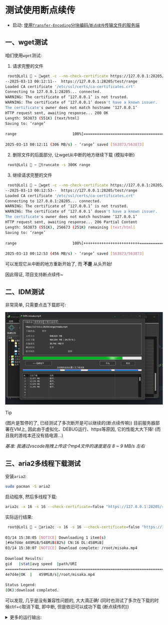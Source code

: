 # 测试使用断点续传

- 启动: [使用`Transfer-Encoding`分块编码/`断点续传`传输文件的服务端](../examples/FileServer/FileServer.cpp)

## 一、wget测试

咱们使用`wget`测试:

1. 请求完整的文件

```sh
 root@Loli  ~ wget -c --no-check-certificate https://127.0.0.1:28205/test/range
--2025-03-13 00:12:11--  https://127.0.0.1:28205/test/range
Loaded CA certificate '/etc/ssl/certs/ca-certificates.crt'
Connecting to 127.0.0.1:28205... connected.
WARNING: The certificate of ‘127.0.0.1’ is not trusted.
WARNING: The certificate of ‘127.0.0.1’ doesn't have a known issuer.
The certificate's owner does not match hostname ‘127.0.0.1’
HTTP request sent, awaiting response... 200 OK
Length: 563873 (551K) [text/html]
Saving to: ‘range’

range                         100%[==============================================>] 550.66K  --.-KB/s    in 0.002s  

2025-03-13 00:12:11 (306 MB/s) - ‘range’ saved [563873/563873]
```

2. 删除文件的后面部分, 让wget从中断的地方继续下载 (模拟中断)

```sh
 root@Loli  ~ truncate -s 300K range
```

3. 继续请求完整的文件

```sh
 root@Loli  ~ wget -c --no-check-certificate https://127.0.0.1:28205/test/range
--2025-03-13 00:12:53--  https://127.0.0.1:28205/test/range
Loaded CA certificate '/etc/ssl/certs/ca-certificates.crt'
Connecting to 127.0.0.1:28205... connected.
WARNING: The certificate of ‘127.0.0.1’ is not trusted.
WARNING: The certificate of ‘127.0.0.1’ doesn't have a known issuer.
The certificate's owner does not match hostname ‘127.0.0.1’
HTTP request sent, awaiting response... 206 Partial Content
Length: 563873 (551K), 256673 (251K) remaining [text/html]
Saving to: ‘range’

range                         100%[+++++++++++++++++++++++++=====================>] 550.66K  --.-KB/s    in 0.001s  

2025-03-13 00:12:53 (456 MB/s) - ‘range’ saved [563873/563873]
```

可以发现它从中断的地方重新开始了, 而 **不是** 从头开始!

因此得证, 项目支持断点续传~

## 二、IDM测试

非常简单, 只需要点击下载即可:

![idm](./img/PixPin_2025-03-14_15-24-11.png)

> [!TIP]
> (图片是暂停的了, 已经测试了多次断开是可以继续的(断点续传嘛)) 目前服务器部署在VM上, 因此由于虚拟化、DEBUG运行、https等原因, 它的性能大大下降! (而且我的游戏本还没有插电源...)
>
> *基准: 我通过vscode拖拽上传这个mp4文件的速度是在 8 ~ 9 MB/s 左右*

## 三、aria2多线程下载测试

安装`aria2`:

```sh
sudo pacman -S aria2
```

启动程序, 然后多线程下载:

```sh
aria2c -x 16 -s 16 --check-certificate=false "https://127.0.0.1:28205/range/misaka.mp4"
```

实际运行结果:

```sh
 root@Loli  ~ aria2c -x 16 -s 16 --check-certificate=false "https://127.0.0.1:28205/range/misaka.mp4"

03/14 15:38:05 [NOTICE] Downloading 1 item(s)
[#4e7d4e 449MiB/548MiB(82%) CN:16 DL:458MiB]                                                                        
03/14 15:38:07 [NOTICE] Download complete: /root/misaka.mp4

Download Results:
gid   |stat|avg speed  |path/URI
======+====+===========+=======================================================
4e7d4e|OK  |   459MiB/s|/root/misaka.mp4

Status Legend:
(OK):download completed.
```

可以发现, 几乎是没有兼容性问题的, 大大滴正确! (同时也测试了多次在下载的时候ctrl+c取消下载, 即中断, 但是依旧可以成功下载 (断点续传的))

<details>
<summary>更多的运行输出:</summary>

```sh
# `-c`是指定断点续传
aria2c -c -x 16 -s 16 --check-certificate=false -o misaka.mp4.part "https://127.0.0.1:28205/range/misaka.mp4"
```

```sh
 root@Loli  ~ aria2c -c -x 16 -s 16 --check-certificate=false -o misaka.mp4.part "https://127.0.0.1:28205/range/misaka.mp4"

03/14 15:41:26 [NOTICE] Downloading 1 item(s)
^C
03/14 15:41:26 [NOTICE] Shutdown sequence commencing... Press Ctrl-C again for emergency shutdown.

03/14 15:41:26 [NOTICE] Download GID#8036614ece916072 not complete: /root/misaka.mp4.part

Download Results:
gid   |stat|avg speed  |path/URI
======+====+===========+=======================================================
803661|INPR|   362MiB/s|/root/misaka.mp4.part

Status Legend:
(INPR):download in-progress.

aria2 will resume download if the transfer is restarted.
If there are any errors, then see the log file. See '-l' option in help/man page for details.
 root@Loli  ~ ls
HXcode  mycpp  test_tmp  tmp  misaka.mp4.part  misaka.mp4.part.aria2  range  test.bin
 root@Loli  ~ aria2c -c -x 16 -s 16 --check-certificate=false -o misaka.mp4.part "https://127.0.0.1:28205/range/misaka.mp4"

03/14 15:41:33 [NOTICE] Downloading 1 item(s)
[#9de64b 540MiB/548MiB(98%) CN:13 DL:462MiB]                                                                        
03/14 15:41:34 [NOTICE] Download complete: /root/misaka.mp4.part

Download Results:
gid   |stat|avg speed  |path/URI
======+====+===========+=======================================================
9de64b|OK  |   448MiB/s|/root/misaka.mp4.part

Status Legend:
(OK):download completed.
```

> **操作说明**: 运行下载后, 马上 ctrl + c 断开了
>
> aria2c 记录了未完成的部分:
>
> ```sh
> Download GID#8036614ece916072 not complete: /root/misaka.mp4.part
> ```
>
> 服务器没有报错，aria2 也提示:
>
> ```sh
> aria2 will resume download if the transfer is restarted.
> ```
>
> 第二次使用 -c 继续下载:
>
> 下载从 98% 继续, 而不是从 0% 开始:
>
> ```sh
> 540MiB/548MiB(98%) CN:13 DL:462MiB
> ```
>
> 最终: `Download complete: /root/misaka.mp4.part`

</details>
